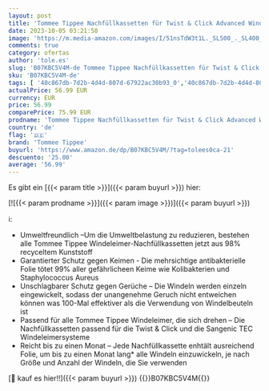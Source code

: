 ```yaml
---
layout: post
title: 'Tommee Tippee Nachfüllkassetten für Twist & Click Advanced Windelentsorgungssystem mit nachhaltig gewonnener  antibakterieller GREENFILM-Folie  18er-Pack'
date: 2023-10-05 03:21:58
image: 'https://m.media-amazon.com/images/I/51nsTdW3t1L._SL500_._SL400_.jpg'
comments: true
category: ofertas
author: 'tole.es'
slug: 'B07KBC5V4M-de Tommee Tippee Nachfüllkassetten für Twist & Click Advanced...'
sku: 'B07KBC5V4M-de'
tags: [ '40c867db-7d2b-4d4d-807d-67922ac30b93_0','40c867db-7d2b-4d4d-807d-67922ac30b93_3001','Arborist Merchandising Root','Baby','Baby Nachfüllkassetten','Baby Wickeln','Baby Windeleimer & Nachfüllkassetten','Baby-Produkte','Drogerie & Körperpflege','Prime Day: Bis zu 31% reduziert: Pampers Premium Protection & Tommee Tippee','Self Service','Special Features Stores','tommee tippee','🇩🇪', ]
actualPrice: 56.99 EUR
currency: EUR
price: 56.99
comparePrice: 75.99 EUR
prodname: 'Tommee Tippee Nachfüllkassetten für Twist & Click Advanced Windelentsorgungssystem mit nachhaltig gewonnener  antibakterieller GREENFILM-Folie  18er-Pack'
country: 'de'
flag: '🇩🇪'
brand: 'Tommee Tippee'
buyurl: 'https://www.amazon.de/dp/B07KBC5V4M/?tag=tolees0ca-21'
descuento: '25.00'
average: '56.99'
---
```


Es gibt ein [{{< param title >}}]({{< param buyurl >}}) hier:

[![{{< param prodname >}}]({{< param image >}})]({{< param buyurl >}})

ℹ️:

- Umweltfreundlich –Um die Umweltbelastung zu reduzieren, bestehen alle Tommee Tippee Windeleimer-Nachfüllkassetten jetzt aus 98% recyceltem Kunststoff
- Garantierter Schutz gegen Keimen - Die mehrsichtige antibakterielle Folie tötet 99% aller gefährlicheen Keime wie Kolibakterien und Staphylococcus Aureus
- Unschlagbarer Schutz gegen Gerüche – Die Windeln werden einzeln eingewickelt, sodass der unangenehme Geruch nicht entweichen können was 100-Mal effektiver als die Verwendung von Windelbeuteln ist
- Passend für alle Tommee Tippee Windeleimer, die sich drehen – Die Nachfüllkassetten passend für die Twist & Click und die Sangenic TEC Windeleimersysteme
- Reicht bis zu einen Monat – Jede Nachfüllkassette enhtält ausreichend Folie, um bis zu einen Monat lang* alle Windeln einzuwickeln, je nach Größe und Anzahl der Windeln, die Sie verwenden

[🛒 kauf es hier!!]({{< param buyurl >}})
{{<world>}}B07KBC5V4M{{</world>}}
